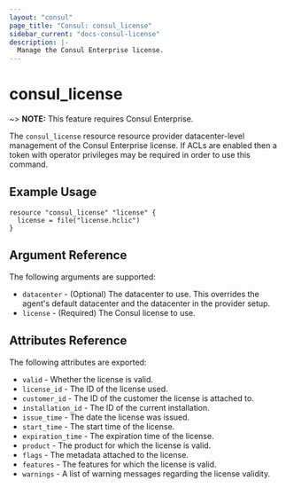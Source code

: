 ```yaml
---
layout: "consul"
page_title: "Consul: consul_license"
sidebar_current: "docs-consul-license"
description: |-
  Manage the Consul Enterprise license.
---
```


# consul_license

~> **NOTE:** This feature requires Consul Enterprise.

The `consul_license` resource resource provider datacenter-level management of
the Consul Enterprise license. If ACLs are enabled then a token with operator
privileges may be required in order to use this command.

## Example Usage

```hcl
resource "consul_license" "license" {
  license = file("license.hclic")
}
```

## Argument Reference

The following arguments are supported:

* `datacenter` - (Optional) The datacenter to use. This overrides the
  agent's default datacenter and the datacenter in the provider setup.
* `license` - (Required) The Consul license to use.

## Attributes Reference

The following attributes are exported:

* `valid` - Whether the license is valid.
* `license_id` - The ID of the license used.
* `customer_id` - The ID of the customer the license is attached to.
* `installation_id` - The ID of the current installation.
* `issue_time` - The date the license was issued.
* `start_time` - The start time of the license.
* `expiration_time` - The expiration time of the license.
* `product` - The product for which the license is valid.
* `flags` - The metadata attached to the license.
* `features` - The features for which the license is valid.
* `warnings` - A list of warning messages regarding the license validity.
